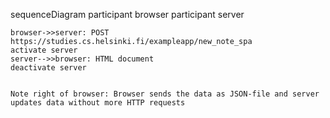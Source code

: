 sequenceDiagram
    participant browser
    participant server
    
    browser->>server: POST https://studies.cs.helsinki.fi/exampleapp/new_note_spa
    activate server
    server-->>browser: HTML document
    deactivate server
    

    Note right of browser: Browser sends the data as JSON-file and server updates data without more HTTP requests
